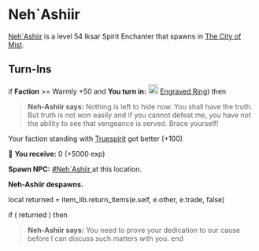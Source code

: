 # Neh\`Ashiir



[Neh\`Ashiir](/npc/90011) is a level 54 Iksar Spirit Enchanter that spawns in [The City of Mist](/zone/90).



## Turn-Ins




if **Faction** >= Warmly +50 and  **You turn in:** <img style="background:url(/static/icons/blank_slot.gif);width:20px;height:20px;" src="/static/icons/item_617.png" alt="" /> <a
                                href="/item/1681" data-url="1681" class="tooltip-link link">Engraved Ring</a>) then


>**Neh-Ashiir says:** Nothing is left to hide now. You shall have the truth. But truth is not won easily and if you cannot defeat me, you have not the ability to see that vengeance is served. Brace yourself!


Your faction standing with [Truespirit](/faction/404) got better (<span class='text-success'>+100</span>)


 &#127873; **You receive:** 0 (+5000 exp)

 


**Spawn NPC:**  [\#Neh\`Ashiir ](/npc/90012) at this location.


**Neh-Ashiir despawns.**

local returned = item_lib.return_items(e.self, e.other, e.trade, false)

if ( returned ) then


>**Neh-Ashiir says:** You need to prove your dedication to our cause before I can discuss such matters with you.
end
